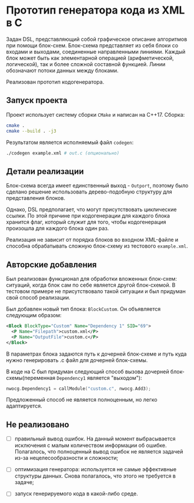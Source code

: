 # Прототип генератора кода из XML в C

Задан DSL, представляющий собой графическое описание алгоритмов при
помощи блок-схем.  Блок-схема представляет из себя блоки со входами и
выходами, соединенные направленными линиями. Каждый блок может быть
как элементарной операцией (арифметической, логической), так и более
сложной составной функцией. Линии обозначают потоки данных между
блоками.

Реализован прототип кодогенератора.

## Запуск проекта

Проект использует систему сборки `CMake` и написан на C++17. Сборка:
```bash
cmake .
cmake --build . -j3
```

Результатом является исполняемый файл `codegen`:
```bash
./codegen example.xml # out.c (опционально)
```

## Детали реализации

Блок-схема всегда имеет единственный выход - `Outport`, поэтому было
сделано решение использовать дерево-подобную структуру для
представления блоков.

Однако, DSL предполагает, что могут присутствовать циклические
ссылки. По этой причине при кодогенерации для каждого блока хранится
флаг, который служит для того, чтобы кодогенерация произошла для
каждого блока один раз.

Реализация не зависит от порядка блоков во входном XML-файле и способна обрабатывать сложную блок-схему из тестового `example.xml`.

## Авторские добавления

Был реализован функционал для обработки вложенных блок-схем: ситуаций, когда блок сам по себе является другой блок-схемой. В тестовом примере не присутствовало такой ситуации и был придуман свой способ реализации.

Был добавлен новый тип блока: `BlockCustom`. Он объявляется следующим образом:
```xml
<Block BlockType="Custom" Name="Dependency 1" SID="69">
  <P Name="Filepath">custom.xml</P>
  <P Name="OutputFile">custom.c</P>
</Block>
```
В параметрах блока задаются путь к дочерней блок-схеме и путь куда нужно генерировать .c файл для дочерней блок-схемы.

В коде на C был придуман следующий способ вызова дочерней
блок-схемы(переменная `Dependency1` является "выходом"):
```c
nwocg.Dependency1 = callModule("custom.c", nwocg.Add3);
```

Предложенный способ не является полноценным, но легко адаптируется.

## Не реализовано

 - [ ] правильный вывод ошибок. На данный момент выбрасывается
	   исключения с малым количеством информации об
	   ошибке. Полагалось, что полноценный вывод ошибок не является
	   задачей из-за нецелесообразности и сложности;

 - [ ] оптимизация генератора: используется не самые эффективные
	   структуры данных. Снова полагалось, что этого не требуется в
	   задаче;

 - [ ] запуск генерируемого кода в какой-либо среде.
